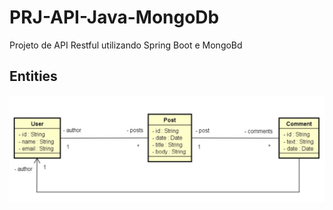 # PRJ-API-Java-MongoDb
Projeto de API Restful utilizando Spring Boot e MongoBd

## Entities
<img src="images/entities.png" width = "600px">
